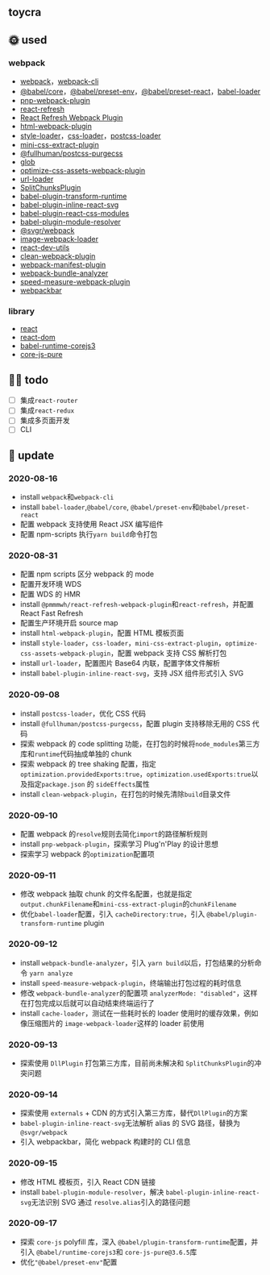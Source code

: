 ## toycra

## 🌞 used

### webpack

-   [webpack](https://github.com/webpack/webpack)，[webpack-cli](https://github.com/webpack/webpack-cli)
-   [@babel/core](https://babeljs.io/docs/en/core-packages)，[@babel/preset-env](https://babeljs.io/docs/en/babel-preset-env)，[@babel/preset-react](https://babeljs.io/docs/en/babel-preset-react)，[babel-loader](https://webpack.js.org/loaders/babel-loader/)
-   [pnp-webpack-plugin](https://github.com/arcanis/pnp-webpack-plugin)
-   [react-refresh](https://www.npmjs.com/package/react-refresh)
-   [React Refresh Webpack Plugin](https://github.com/pmmmwh/react-refresh-webpack-plugin/#react-refresh-webpack-plugin)
-   [html-webpack-plugin](https://github.com/jantimon/html-webpack-plugin)
-   [style-loader](https://github.com/webpack-contrib/style-loader)，[css-loader](https://github.com/webpack-contrib/css-loader)，[postcss-loader](https://github.com/webpack-contrib/postcss-loader)
-   [mini-css-extract-plugin](https://github.com/webpack-contrib/mini-css-extract-plugin)
-   [@fullhuman/postcss-purgecss](https://github.com/FullHuman/purgecss/tree/master/packages/postcss-purgecss)
-   [glob](https://github.com/isaacs/node-glob#readme)
-   [optimize-css-assets-webpack-plugin](https://github.com/NMFR/optimize-css-assets-webpack-plugin)
-   [url-loader](https://github.com/webpack-contrib/url-loader#options)
-   [SplitChunksPlugin](https://webpack.docschina.org/plugins/split-chunks-plugin/)
-   [babel-plugin-transform-runtime](https://babeljs.io/docs/en/babel-plugin-transform-runtime/#installation)
-   [babel-plugin-inline-react-svg](https://github.com/airbnb/babel-plugin-inline-react-svg)
-   [babel-plugin-react-css-modules](https://github.com/gajus/babel-plugin-react-css-modules)
-   [babel-plugin-module-resolver](https://github.com/tleunen/babel-plugin-module-resolver)
-   [@svgr/webpack](https://github.com/gregberge/svgr/tree/master/packages/webpack)
-   [image-webpack-loader](https://github.com/tcoopman/image-webpack-loader#image-webpack-loader)
-   [react-dev-utils](https://github.com/facebook/create-react-app/tree/master/packages/react-dev-utils)
-   [clean-webpack-plugin](https://github.com/johnagan/clean-webpack-plugin)
-   [webpack-manifest-plugin](https://github.com/danethurber/webpack-manifest-plugin)
-   [webpack-bundle-analyzer](https://github.com/webpack-contrib/webpack-bundle-analyzer)
-   [speed-measure-webpack-plugin](https://github.com/stephencookdev/speed-measure-webpack-plugin)
-   [webpackbar](https://github.com/nuxt/webpackbar)

### library

-   [react](https://github.com/facebook/react)
-   [react-dom](https://github.com/facebook/react/tree/master/packages/react-dom)
-   [babel-runtime-corejs3](https://github.com/babel/babel/tree/main/packages/babel-runtime-corejs3)
-   [core-js-pure](https://github.com/zloirock/core-js/tree/master/packages/core-js-pure)

## 👊🏻 todo

-   [ ] 集成`react-router`
-   [ ] 集成`react-redux`
-   [ ] 集成多页面开发
-   [ ] CLI

## 📅 update

### 2020-08-16

-   install `webpack`和`webpack-cli`
-   install `babel-loader`,`@babel/core`, `@babel/preset-env`和`@babel/preset-react`
-   配置 webpack 支持使用 React JSX 编写组件
-   配置 npm-scripts 执行`yarn build`命令打包

### 2020-08-31

-   配置 npm scripts 区分 webpack 的 mode
-   配置开发环境 WDS
-   配置 WDS 的 HMR
-   install `@pmmmwh/react-refresh-webpack-plugin`和`react-refresh`，并配置 React Fast Refresh
-   配置生产环境开启 source map
-   install `html-webpack-plugin`，配置 HTML 模板页面
-   install `style-loader`，`css-loader`，`mini-css-extract-plugin`，`optimize-css-assets-webpack-plugin`，配置 webpack 支持 CSS 解析打包
-   install `url-loader`，配置图片 Base64 内联，配置字体文件解析
-   install `babel-plugin-inline-react-svg`，支持 JSX 组件形式引入 SVG

### 2020-09-08

-   install `postcss-loader`，优化 CSS 代码
-   install `@fullhuman/postcss-purgecss`，配置 plugin 支持移除无用的 CSS 代码
-   探索 webpack 的 code splitting 功能，在打包的时候将`node_modules`第三方库和`runtime`代码抽成单独的 chunk
-   探索 webpack 的 tree shaking 配置，指定`optimization.providedExports:true`，`optimization.usedExports:true`以及指定`package.json` 的 `sideEffects`属性
-   install `clean-webpack-plugin`，在打包的时候先清除`build`目录文件

### 2020-09-10

-   配置 webpack 的`resolve`规则去简化`import`的路径解析规则
-   install `pnp-webpack-plugin`，探索学习 Plug'n'Play 的设计思想
-   探索学习 webpack 的`optimization`配置项

### 2020-09-11

-   修改 webpack 抽取 chunk 的文件名配置，也就是指定`output.chunkFilename`和`mini-css-extract-plugin`的`chunkFilename`
-   优化`babel-loader`配置，引入 `cacheDirectory:true`，引入 `@babel/plugin-transform-runtime` plugin

### 2020-09-12

-   install `webpack-bundle-analyzer`，引入 `yarn build`以后，打包结果的分析命令 `yarn analyze`
-   install `speed-measure-webpack-plugin`，终端输出打包过程的耗时信息
-   修改 `webpack-bundle-analyzer`的配置项 `analyzerMode: "disabled"`，这样在打包完成以后就可以自动结束终端运行了
-   install `cache-loader`，测试在一些耗时长的 loader 使用时的缓存效果，例如像压缩图片的 `image-webpack-loader`这样的 loader 前使用

### 2020-09-13

-   探索使用 `DllPlugin` 打包第三方库，目前尚未解决和 `SplitChunksPlugin`的冲突问题

### 2020-09-14

-   探索使用 `externals` + CDN 的方式引入第三方库，替代`DllPlugin`的方案
-   `babel-plugin-inline-react-svg`无法解析 alias 的 SVG 路径，替换为`@svgr/webpack`
-   引入 webpackbar，简化 webpack 构建时的 CLI 信息

### 2020-09-15

-   修改 HTML 模板页，引入 React CDN 链接
-   install `babel-plugin-module-resolver`，解决 `babel-plugin-inline-react-svg`无法识别 SVG 通过 `resolve.alias`引入的路径问题

### 2020-09-17

-   探索 `core-js` polyfill 库，深入 `@babel/plugin-transform-runtime`配置，并引入 `@babel/runtime-corejs3`和 `core-js-pure@3.6.5`库
-   优化`"@babel/preset-env"`配置
